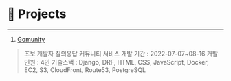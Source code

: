# 📌 Projects
-----
1. [Gomunity](https://github.com/kti0940/gomunity)
> 초보 개발자 질의응답 커뮤니티 서비스
개발 기간 : 2022-07-07~08-16
개발 인원 : 4인
기술스택 : Django, DRF, HTML, CSS, JavaScript, Docker, EC2, S3, CloudFront, Route53, PostgreSQL
